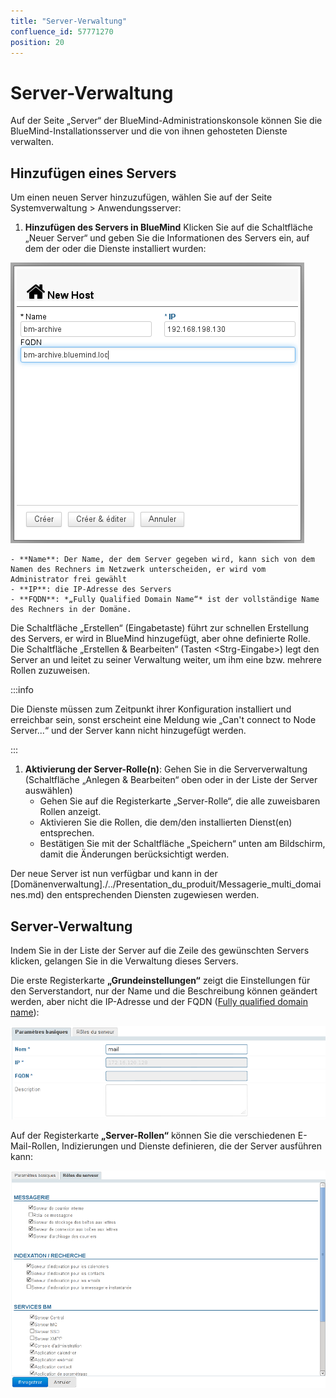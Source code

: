 ```yaml
---
title: "Server-Verwaltung"
confluence_id: 57771270
position: 20
---
```

# Server-Verwaltung

Auf der Seite „Server“ der BlueMind-Administrationskonsole können Sie die BlueMind-Installationsserver und die von ihnen gehosteten Dienste verwalten.

## Hinzufügen eines Servers

Um einen neuen Server hinzuzufügen, wählen Sie auf der Seite Systemverwaltung > Anwendungsserver:

1. ****Hinzufügen des Servers in BlueMind**** Klicken Sie auf die Schaltfläche „Neuer Server“ und geben Sie die Informationen des Servers ein, auf dem der oder die Dienste installiert wurden:

![](../../attachments/57771329/58592755.png)

    - **Name**: Der Name, der dem Server gegeben wird, kann sich von dem Namen des Rechners im Netzwerk unterscheiden, er wird vom Administrator frei gewählt
    - **IP**: die IP-Adresse des Servers
    - **FQDN**: *„Fully Qualified Domain Name“* ist der vollständige Name des Rechners in der Domäne.
Die Schaltfläche „Erstellen“ (Eingabetaste) führt zur schnellen Erstellung des Servers, er wird in BlueMind hinzugefügt, aber ohne definierte Rolle. Die Schaltfläche „Erstellen & Bearbeiten“ (Tasten &lt;Strg-Eingabe>) legt den Server an und leitet zu seiner Verwaltung weiter, um ihm eine bzw. mehrere Rollen zuzuweisen.


:::info

Die Dienste müssen zum Zeitpunkt ihrer Konfiguration installiert und erreichbar sein, sonst erscheint eine Meldung wie „Can't connect to Node Server...“ und der Server kann nicht hinzugefügt werden.

:::
1. **Aktivierung der Server-Rolle(n)**: Gehen Sie in die Serververwaltung (Schaltfläche „Anlegen & Bearbeiten“ oben oder in der Liste der Server auswählen)
    - Gehen Sie auf die Registerkarte „Server-Rolle“, die alle zuweisbaren Rollen anzeigt.
    - Aktivieren Sie die Rollen, die dem/den installierten Dienst(en) entsprechen.
    - Bestätigen Sie mit der Schaltfläche „Speichern“ unten am Bildschirm, damit die Änderungen berücksichtigt werden. 


Der neue Server ist nun verfügbar und kann in der [Domänenverwaltung]./../Presentation_du_produit/Messagerie_multi_domaines.md) den entsprechenden Diensten zugewiesen werden.

## Server-Verwaltung

Indem Sie in der Liste der Server auf die Zeile des gewünschten Servers klicken, gelangen Sie in die Verwaltung dieses Servers.

Die erste Registerkarte **„Grundeinstellungen“** zeigt die Einstellungen für den Serverstandort, nur der Name und die Beschreibung können geändert werden, aber nicht die IP-Adresse und der FQDN ([Fully qualified domain name](http://fr.wikipedia.org/wiki/Fully_qualified_domain_name)):

![](../../attachments/57771270/57771274.png)

Auf der Registerkarte **„Server-Rollen“** können Sie die verschiedenen E-Mail-Rollen, Indizierungen und Dienste definieren, die der Server ausführen kann:

![](../../attachments/57771270/57771272.png)


